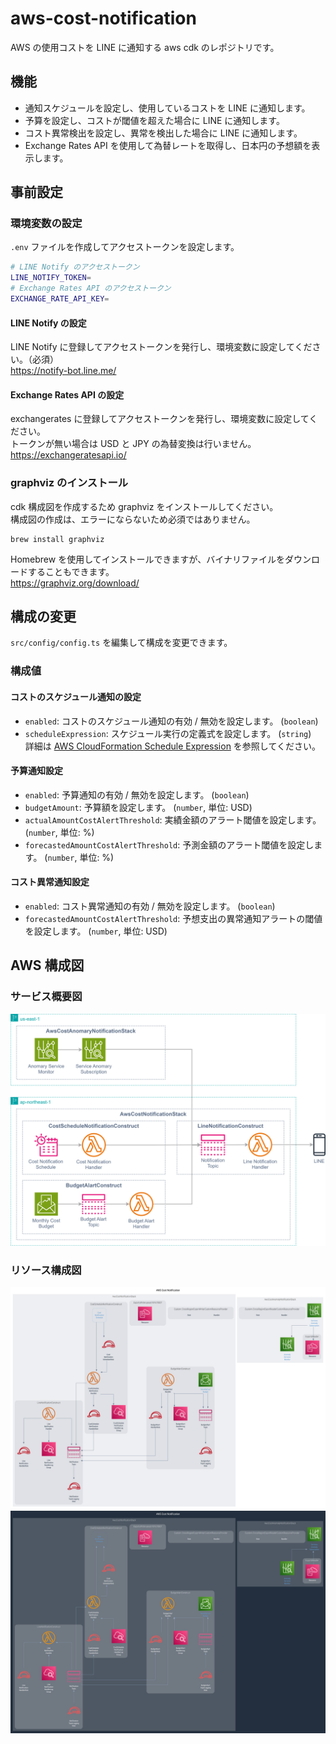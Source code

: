# aws-cost-notification

AWS の使用コストを LINE に通知する aws cdk のレポジトリです。

## 機能

- 通知スケジュールを設定し、使用しているコストを LINE に通知します。
- 予算を設定し、コストが閾値を超えた場合に LINE に通知します。
- コスト異常検出を設定し、異常を検出した場合に LINE に通知します。
- Exchange Rates API を使用して為替レートを取得し、日本円の予想額を表示します。

## 事前設定

### 環境変数の設定

`.env` ファイルを作成してアクセストークンを設定します。

```bash
# LINE Notify のアクセストークン
LINE_NOTIFY_TOKEN=
# Exchange Rates API のアクセストークン
EXCHANGE_RATE_API_KEY=
```

#### LINE Notify の設定

LINE Notify に登録してアクセストークンを発行し、環境変数に設定してください。（必須）  
https://notify-bot.line.me/

#### Exchange Rates API の設定

exchangerates に登録してアクセストークンを発行し、環境変数に設定してください。  
トークンが無い場合は USD と JPY の為替変換は行いません。  
https://exchangeratesapi.io/

### graphviz のインストール

cdk 構成図を作成するため graphviz をインストールしてください。  
構成図の作成は、エラーにならないため必須ではありません。

```
brew install graphviz
```

Homebrew を使用してインストールできますが、バイナリファイルをダウンロードすることもできます。  
https://graphviz.org/download/

## 構成の変更

`src/config/config.ts` を編集して構成を変更できます。

### 構成値

#### コストのスケジュール通知の設定

- `enabled`: コストのスケジュール通知の有効 / 無効を設定します。 (`boolean`)
- `scheduleExpression`: スケジュール実行の定義式を設定します。 (`string`)  
  詳細は [AWS CloudFormation Schedule Expression](http://docs.aws.amazon.com/AWSCloudFormation/latest/UserGuide/aws-resource-scheduler-schedule.html#cfn-scheduler-schedule-scheduleexpression) を参照してください。

#### 予算通知設定

- `enabled`: 予算通知の有効 / 無効を設定します。 (`boolean`)
- `budgetAmount`: 予算額を設定します。 (`number`, 単位: USD)
- `actualAmountCostAlertThreshold`: 実績金額のアラート閾値を設定します。 (`number`, 単位: %)
- `forecastedAmountCostAlertThreshold`: 予測金額のアラート閾値を設定します。 (`number`, 単位: %)

#### コスト異常通知設定

- `enabled`: コスト異常通知の有効 / 無効を設定します。 (`boolean`)
- `forecastedAmountCostAlertThreshold`: 予想支出の異常通知アラートの閾値を設定します。 (`number`, 単位: USD)

## AWS 構成図

### サービス概要図

![cdk-diagram-drawio](cdkgraph/cdk-diagram.svg)

### リソース構成図

![cdk-diagram-light](cdkgraph/diagram.compact.light.svg#gh-light-mode-only)
![cdk-diagram-dark](cdkgraph/diagram.compact.dark.svg#gh-dark-mode-only)
